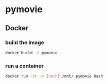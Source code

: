 # pymovie

## Docker

### build the image

```sh
docker build -t pymovie .
```

### run a container

```sh
docker run -it -v [path]:/mnt/ pymovie bash
```
